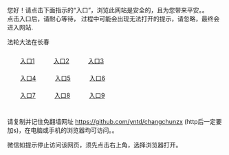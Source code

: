 您好！请点击下面指示的“入口”，浏览此网站是安全的，且为您带来平安。。 <br/>
点击入口后，请耐心等待， 过程中可能会出现无法打开的提示，请忽略，最终会进入网站. </br>

法轮大法在长春<br/>
<div style="padding:10px"><a style="margin:20px" target="_blank" href="https://d2ga0xwn0a27ux.cloudfront.net/2Qpsp?xzyuu" id="ccLink1" rel="nofollow">入口1</a> <a target="_blank" style="margin:20px" href="https://d1gco1d2uyo317.cloudfront.net/2Qpsp?vzccb" id="ccLink2" rel="nofollow">入口2</a> <a style="margin:20px" target="_blank" href="https://d3tb4wq7qd0id6.cloudfront.net/2Qpsp?bfrup" id="ccLink3" rel="nofollow">入口3</a></div>

<div style="padding:10px" ><a style="margin:20px" target="_blank" href="https://d2ga0xwn0a27ux.cloudfront.net/2Qpsp?xzyuu" id="ccLink4" rel="nofollow">入口4</a> <a style="margin:20px" href="https://d1gco1d2uyo317.cloudfront.net/2Qpsp?vzccb" target="_blank" id="ccLink5" rel="nofollow">入口5</a> <a style="margin:20px" href="https://d3tb4wq7qd0id6.cloudfront.net/2Qpsp?bfrup" target="_blank" id="ccLink6" rel="nofollow">入口6</a></div>

<div style="padding:10px"><a style="margin:20px" target="_blank" href="https://d2ga0xwn0a27ux.cloudfront.net/2Qpsp?xzyuu" id="ccLink7" rel="nofollow">入口7</a> <a style="margin:20px" href="https://d1gco1d2uyo317.cloudfront.net/2Qpsp?vzccb" target="_blank" id="ccLink8" rel="nofollow">入口8</a> <a style="margin:20px" target="_blank" href="https://d3tb4wq7qd0id6.cloudfront.net/2Qpsp?bfrup" id="ccLink9" rel="nofollow">入口9</a></div>

<br/>



请复制并记住免翻墙网址 https://github.com/yntd/changchunzx (http后一定要加s)，在电脑或手机的浏览器均可访问。。<br/>

微信如提示停止访问该网页，须先点击右上角，选择浏览器打开。
